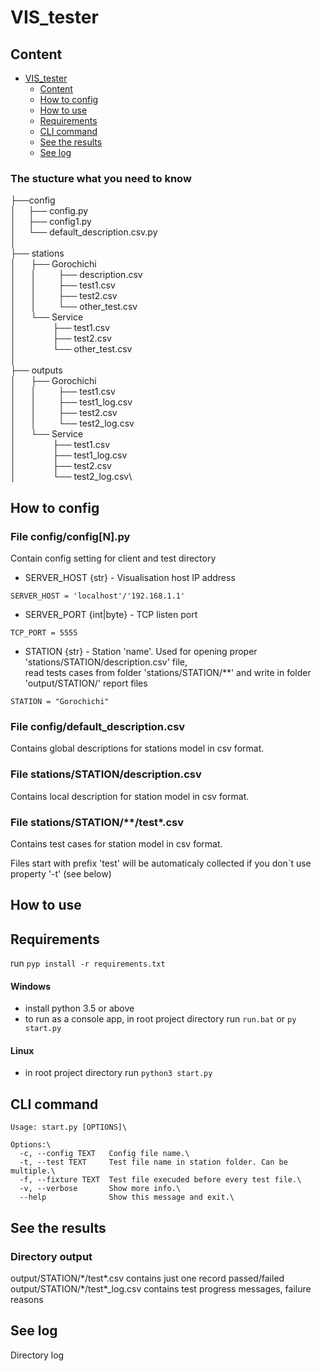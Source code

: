 # VIS_tester

## Сontent

- [VIS_tester](#vis_tester)
  - [Сontent](#сontent)
  - [How to config](#how-to-config)
  - [How to use](#how-to-use)
  - [Requirements](#requirements)
  - [CLI command](#cli-command)
  - [See the results](#see-the-results)
  - [See log](#see-log)

### The stucture what you need to know

├──config\
│&nbsp;&nbsp;&nbsp;&nbsp;&nbsp;├── config.py\
│&nbsp;&nbsp;&nbsp;&nbsp;&nbsp;├── config1.py\
│&nbsp;&nbsp;&nbsp;&nbsp;&nbsp;└── default_description.csv.py\
│\
├── stations\
│&nbsp;&nbsp;&nbsp;&nbsp;&nbsp;&nbsp;├── Gorochichi\
│&nbsp;&nbsp;&nbsp;&nbsp;&nbsp;&nbsp;│&nbsp;&nbsp;&nbsp;&nbsp;&nbsp;&nbsp;&nbsp;&nbsp;&nbsp;├── description.csv \
│&nbsp;&nbsp;&nbsp;&nbsp;&nbsp;&nbsp;│&nbsp;&nbsp;&nbsp;&nbsp;&nbsp;&nbsp;&nbsp;&nbsp;&nbsp;├── test1.csv\
│&nbsp;&nbsp;&nbsp;&nbsp;&nbsp;&nbsp;│&nbsp;&nbsp;&nbsp;&nbsp;&nbsp;&nbsp;&nbsp;&nbsp;&nbsp;├── test2.csv\
│&nbsp;&nbsp;&nbsp;&nbsp;&nbsp;&nbsp;│&nbsp;&nbsp;&nbsp;&nbsp;&nbsp;&nbsp;&nbsp;&nbsp;&nbsp;└── other_test.csv\
│&nbsp;&nbsp;&nbsp;&nbsp;&nbsp;&nbsp;└── Service\
│&nbsp;&nbsp;&nbsp;&nbsp;&nbsp;&nbsp;&nbsp;&nbsp;&nbsp;&nbsp;&nbsp;&nbsp;&nbsp;&nbsp;&nbsp;├── test1.csv\
│&nbsp;&nbsp;&nbsp;&nbsp;&nbsp;&nbsp;&nbsp;&nbsp;&nbsp;&nbsp;&nbsp;&nbsp;&nbsp;&nbsp;&nbsp;├── test2.csv\
│&nbsp;&nbsp;&nbsp;&nbsp;&nbsp;&nbsp;&nbsp;&nbsp;&nbsp;&nbsp;&nbsp;&nbsp;&nbsp;&nbsp;&nbsp;└── other_test.csv\
│\
├── outputs\
│&nbsp;&nbsp;&nbsp;&nbsp;&nbsp;&nbsp;├── Gorochichi\
│&nbsp;&nbsp;&nbsp;&nbsp;&nbsp;&nbsp;│&nbsp;&nbsp;&nbsp;&nbsp;&nbsp;&nbsp;&nbsp;&nbsp;&nbsp;├── test1.csv\
│&nbsp;&nbsp;&nbsp;&nbsp;&nbsp;&nbsp;│&nbsp;&nbsp;&nbsp;&nbsp;&nbsp;&nbsp;&nbsp;&nbsp;&nbsp;├── test1_log.csv\
│&nbsp;&nbsp;&nbsp;&nbsp;&nbsp;&nbsp;│&nbsp;&nbsp;&nbsp;&nbsp;&nbsp;&nbsp;&nbsp;&nbsp;&nbsp;├── test2.csv\
│&nbsp;&nbsp;&nbsp;&nbsp;&nbsp;&nbsp;│&nbsp;&nbsp;&nbsp;&nbsp;&nbsp;&nbsp;&nbsp;&nbsp;&nbsp;└── test2_log.csv\
│&nbsp;&nbsp;&nbsp;&nbsp;&nbsp;&nbsp;└── Service\
│&nbsp;&nbsp;&nbsp;&nbsp;&nbsp;&nbsp;&nbsp;&nbsp;&nbsp;&nbsp;&nbsp;&nbsp;&nbsp;&nbsp;&nbsp;├── test1.csv\
│&nbsp;&nbsp;&nbsp;&nbsp;&nbsp;&nbsp;&nbsp;&nbsp;&nbsp;&nbsp;&nbsp;&nbsp;&nbsp;&nbsp;&nbsp;├── test1_log.csv\
│&nbsp;&nbsp;&nbsp;&nbsp;&nbsp;&nbsp;&nbsp;&nbsp;&nbsp;&nbsp;&nbsp;&nbsp;&nbsp;&nbsp;&nbsp;├── test2.csv\
│&nbsp;&nbsp;&nbsp;&nbsp;&nbsp;&nbsp;&nbsp;&nbsp;&nbsp;&nbsp;&nbsp;&nbsp;&nbsp;&nbsp;&nbsp;└── test2_log.csv\

## How to config

### File config/config[N].py

Contain config setting for client and test directory

- SERVER_HOST {str} - Visualisation host IP address

```
SERVER_HOST = 'localhost'/'192.168.1.1'
```

- SERVER_PORT {int|byte} - TCP listen port

```
TCP_PORT = 5555
```

- STATION {str} - Station 'name'. Used for opening proper 'stations/STATION/description.csv' file,\
  read tests cases from folder 'stations/STATION/\*\*' and write in folder 'output/STATION/' report files

```
STATION = "Gorochichi"
```

### File config/default_description.csv

Contains global descriptions for stations model in csv format.

### File stations/STATION/description.csv

Contains local description for station model in csv format.

### File stations/STATION/\*\*/test\*.csv

Contains test cases for station model in csv format.

Files start with prefix 'test' will be automaticaly collected if you don`t use property '-t' (see below)

## How to use

## Requirements

run `pyp install -r requirements.txt`

#### Windows

- install python 3.5 or above
- to run as a console app, in root project directory run
  `run.bat` or `py start.py`

#### Linux

- in root project directory run
  `python3 start.py`

## CLI command

```
Usage: start.py [OPTIONS]\

Options:\
  -c, --config TEXT   Config file name.\
  -t, --test TEXT     Test file name in station folder. Can be multiple.\
  -f, --fixture TEXT  Test file execuded before every test file.\
  -v, --verbose       Show more info.\
  --help              Show this message and exit.\
```

## See the results

### Directory output

output/STATION/\*/test\*.csv contains just one record passed/failed \
output/STATION/\*/test\*\_log.csv contains test progress messages, failure reasons

## See log

Directory log
